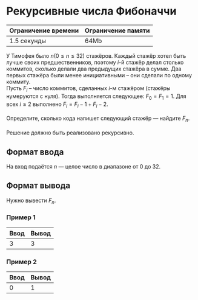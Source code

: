 # Рекурсивные числа Фибоначчи

| Ограничение времени | Ограничение памяти |
|---------------------|--------------------|
| 1.5 секунды         | 64Mb               |

У Тимофея было $n (0 ≤ n ≤ 32)$ стажёров. Каждый стажёр хотел быть лучше своих предшественников, поэтому $i$-й стажёр делал столько коммитов, сколько делали два предыдущих стажёра в сумме. Два первых стажёра были менее инициативными – они сделали по одному коммиту.<br>
Пусть $F_i$ – число коммитов, сделанных $i$-м стажёром (стажёры нумеруются с нуля). Тогда выполняется следующее: $F_0 = F_1 = 1$. Для всех $i ≥ 2$  выполнено $F_i = F_i − 1 + F_i − 2$.<br>
<br>
Определите, сколько кода напишет следующий стажёр — найдите $F_n$.<br>
<br>
Решение должно быть реализовано рекурсивно. 

## Формат ввода

На вход подаётся $n$ — целое число в диапазоне от $0$ до $32$.

## Формат вывода

Нужно вывести $F_n$.

### Пример 1

| Ввод | Вывод |
|------|-------|
| 3    | 3     |

### Пример 2

| Ввод | Вывод |
|------|-------|
| 0    | 1     |

